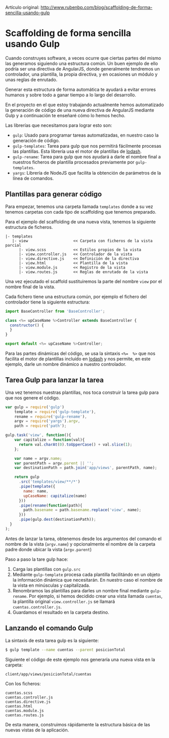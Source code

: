 Artículo original: http://www.rubenbp.com/blog/scaffolding-de-forma-sencilla-usando-gulp

# Scaffolding de forma sencilla usando Gulp

Cuando construyes software, a veces ocurre que ciertas partes del mismo las generamos siguiendo una estructura común. Un buen ejemplo de ello podría ser una directiva de AngularJS, donde generalmente tendremos un controlador, una plantilla, la propia directiva, y en ocasiones un módulo y unas reglas de enrutado.

Generar esta estructura de forma automática te ayudará a evitar errores humanos y sobre todo a ganar tiempo a lo largo del desarrollo.

En el proyecto en el que estoy trabajando actualmente hemos automatizado la generación de código de una nueva directiva de AngularJS mediante Gulp y a continuación te enseñaré cómo lo hemos hecho.

<!--more-->

Las librerías que necesitamos para lograr esto son:
* `gulp`: Usado para programar tareas automatizadas, en nuestro caso la generación de código.
* `gulp-templates`: Tarea para gulp que nos permitirá fácilmente procesas las plantillas. Esta librería usa el motor de plantillas de [lodash](https://lodash.com/docs#template).
* `gulp-rename`: Tarea para gulp que nos ayudará a darle el nombre final a nuestros ficheros de plantilla procesados previamente por `gulp-templates`.
* `yargs`: Librería de NodeJS que facilita la obtención de parámetros de la línea de comandos.

## Plantillas para generar código

Para empezar, tenemos una carpeta llamada `templates` donde a su vez tenemos carpetas con cada tipo de scaffolding que tenemos preparado.

Para el ejemplo del scaffolding de una nueva vista, tenemos la siguiente estructura de ficheros.

```
|- templates
   |- view                    << Carpeta con ficheros de la vista parcial
      |- view.scss            << Estilos propios de la vista
      |- view.controller.js   << Controlador de la vista
      |- view.directive.js    << Definición de la directiva
      |- view.html            << Plantilla de la vista
      |- view.module.js       << Registro de la vista
      |- view.routes.js       << Reglas de enrutado de la vista
```

Una vez ejecutado el scaffold sustituiremos la parte del nombre `view` por el nombre final de la vista.

Cada fichero tiene una estructura común, por ejemplo el fichero del controlador tiene la siguiente estructura:

```javascript
import BaseController from 'BaseController';

class <%= upCaseName %>Controller extends BaseController {
  constructor() {
  }
}

export default <%= upCaseName %>Controller;
```

Para las partes dinámicas del código, se usa la sintaxis `<%=  %>` que nos facilita el motor de plantillas incluído en [lodash](https://lodash.com/docs#template) y nos permite, en este ejemplo, darle un nombre dinámico a nuestro controlador.

## Tarea Gulp para lanzar la tarea

Una vez tenemos nuestras plantillas, nos toca construir la tarea gulp para que nos genere el código.

```javascript
var gulp = require('gulp')
    template = require('gulp-template'),
    rename = require('gulp-rename'),
    argv = require('yargs').argv,
    path = require('path');

gulp.task('view', function(){
    var capitalize = function(val){
      return val.charAt(0).toUpperCase() + val.slice(1);
    };

    var name = argv.name;
    var parentPath = argv.parent || '';
    var destinationPath = path.join('app/views', parentPath, name);

    return gulp
      .src('templates/view/**/*')
      .pipe(template({
        name: name,
        upCaseName: capitalize(name)
      }))
      .pipe(rename(function(path){
        path.basename = path.basename.replace('view', name);
      }))
      .pipe(gulp.dest(destinationPath));
  }
);
```

Antes de lanzar la tarea, obtenemos desde los argumentos del comando el nombre de la vista (`argv.name`) y opcionalmente el nombre de la carpeta padre donde ubicar la vista (`argv.parent`)

Paso a paso la tare gulp hace:
1. Carga las plantillas con `gulp.src`
2. Mediante `gulp-template` procesa cada plantilla facilitándo en un objeto la información dinámica que necesitarán. En nuestro caso el nombre de la vista en minúsculas y capitalizada.
3. Renombramos las plantillas para darles un nombre final mediante `gulp-rename`. Por ejemplo, si hemos decidido crear una vista llamada `cuentas`, la plantilla original `view.controller.js` se llamará `cuentas.controller.js`.
4. Guardamos el resultado en la carpeta destino.

## Lanzando el comando Gulp

La sintaxis de esta tarea gulp es la siguiente:
```bash
$ gulp template --name cuentas --parent posicionTotal
```

Siguiente el código de este ejemplo nos generaría una nueva vista en la carpeta:

```
client/app/views/posicionTotal/cuentas
```

Con los ficheros:

```
cuentas.scss
cuentas.controller.js
cuentas.directive.js
cuentas.html
cuentas.module.js
cuentas.routes.js
```

De esta manera, construimos rápidamente la estructura básica de las nuevas vistas de la aplicación.
